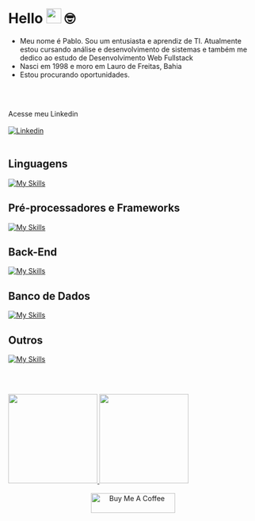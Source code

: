 # Hello <img src="https://media.giphy.com/media/hvRJCLFzcasrR4ia7z/giphy.gif" width="30"> 🤓
<ul>
  <li>Meu nome é Pablo. Sou um entusiasta e aprendiz de TI. Atualmente estou cursando análise e desenvolvimento de sistemas e também me dedico ao estudo de Desenvolvimento Web Fullstack</li>
  <li>Nasci em 1998 e moro em Lauro de Freitas, Bahia</li>
  <li>Estou procurando oportunidades.</li>
</ul>
<br><br>

Acesse meu Linkedin <br><br>
<a href="https://www.linkedin.com/in/pablosantos-cg/" target="_blank">
  <img align="center" src="https://img.shields.io/badge/LinkedIn-0077B5?style=for-the-badge&logo=linkedin&logoColor=white" alt="Linkedin"/>
</a>
<br><br>

## Linguagens
[![My Skills](https://skillicons.dev/icons?i=html,css,js,ts&theme=dark)](https://skillicons.dev)<br>

## Pré-processadores e Frameworks
[![My Skills](https://skillicons.dev/icons?i=sass,bootstrap,tailwind,react,next&theme=dark)](https://skillicons.dev)<br>

## Back-End
[![My Skills](https://skillicons.dev/icons?i=nodejs,python,express,sequelize&theme=dark)](https://skillicons.dev)<br>

## Banco de Dados
[![My Skills](https://skillicons.dev/icons?i=postgresql,mongodb&theme=dark)](https://skillicons.dev)<br>

## Outros
[![My Skills](https://skillicons.dev/icons?i=git,jest,figma,docker&theme=dark)](https://skillicons.dev)<br>

<br><br>

<div align ="center" style="display: flex;">
  <a href="https://github.com/PabloSantos-CG?tab=repositories">
  <img height="180em" src="https://github-readme-stats.vercel.app/api?username=PabloSantos-CG&show_icons=true&theme=algolia&include_all_commits=true&count_private=true"/>
  <img height="180em" src="https://github-readme-stats.vercel.app/api/top-langs/?username=PabloSantos-CG&layout=compact&langs_count=7&theme=algolia"/>
</div>

<div align="center"><br>
  <img src="https://cdn.buymeacoffee.com/buttons/default-red.png" alt="Buy Me A Coffee" height="40" width="170">
</div>
